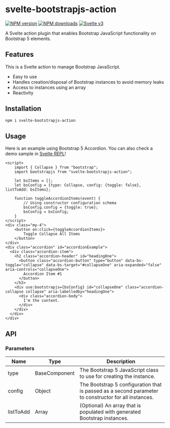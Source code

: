 # svelte-bootstrapjs-action

[![NPM version](https://img.shields.io/npm/v/svelte-bootstrapjs-action.svg?style=flat)](https://www.npmjs.com/package/svelte-bootstrapjs-action) [![NPM downloads](https://img.shields.io/npm/dm/svelte-bootstrapjs-action.svg?style=flat)](https://www.npmjs.com/package/svelte-bootstrapjs-action) [![Svelte v3](https://img.shields.io/badge/svelte-v3-blueviolet.svg)](https://svelte.dev)

A Svelte action plugin that enables Bootstrap JavaScript functionality on Bootstrap 5 elements.

## Features

This is a Svelte action to manage Bootstrap JavaScript.

- Easy to use
- Handles creation/disposal of Bootstrap instances to avoid memory leaks
- Access to instances using an array
- Reactivity

## Installation

```bash
npm i svelte-bootstrapjs-action
```

## Usage

Here is an example using Bootstrap 5 Accordion.
You can also check a demo sample in [Svelte REPL](https://svelte.dev/repl/5ba0bbc752fc42dea52456f0f302259c?version=3.43.0)!



```svelte
<script>
	import { Collapse } from "bootstrap";
	import bootstrapjs from "svelte-bootstrapjs-action";

	let bsItems = [];
	let bsConfig = {type: Collapse, config: {toggle: false}, listToAdd: bsItems};

	function toggleAccordionItems(event) {
		// Using constructor configuration schema
		bsConfig.config = {toggle: true};
		bsConfig = bsConfig;
	}
</script>
<div class="my-4">
	<button on:click={toggleAccordionItems}>
		Toggle Collapse All Items
	</button>
</div>
<div class="accordion" id="accordionExample">
  <div class="accordion-item">
    <h2 class="accordion-header" id="headingOne">
      <button class="accordion-button" type="button" data-bs-toggle="collapse" data-bs-target="#collapseOne" aria-expanded="false" aria-controls="collapseOne">
        Accordion Item #1
      </button>
    </h2>
    <div use:bootstrapjs={bsConfig} id="collapseOne" class="accordion-collapse collapse" aria-labelledby="headingOne">
      <div class="accordion-body">
        I'm the content.
      </div>
    </div>
  </div>
</div>
```

## API

### Parameters

| Name  | Type   | Description     |
| ----- | ------ | --------------- |
| type  | BaseComponent | The Bootstrap 5 JavaScript class to use for creating the instance. |
| config | Object | The Bootstrap 5 configuration that is passed as a second parameter to constructor for all instances. |
| listToAdd | Array | (Optional) An array that is populated with generated Bootstrap instances. |